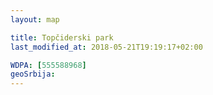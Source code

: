 ```yaml
---
layout: map

title: Topčiderski park
last_modified_at: 2018-05-21T19:19:17+02:00

WDPA: [555588968]
geoSrbija:
---
```

